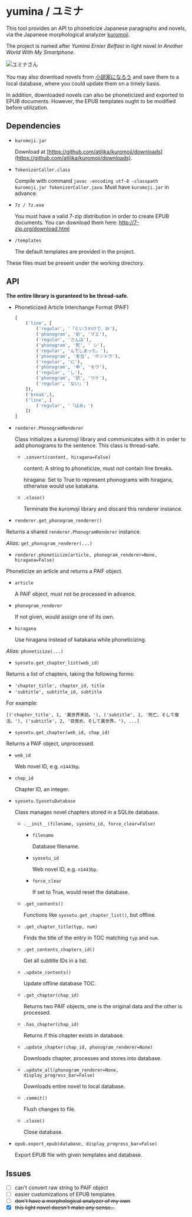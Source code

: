
# yumina / ユミナ

This tool provides an API to phoneticize Japanese paragraphs and novels, via the Japanese morphological analyzer [kuromoji](http://www.atilika.org/).

The project is named after *Yumina Ernier Belfast* in light novel *In Another World With My Smartphone*.

![ユミナさん](./images/yumina.png)

You may also download novels from [小説家になろう](https://syosetu.com/) and save them to a local database, where you could update them on a timely basis.

In addition, downloaded novels can also be phoneticized and exported to EPUB documents. However, the EPUB templates ought to be modified before utilization.

## Dependencies

*   `kuromoji.jar`

    Download at [https://github.com/atilika/kuromoji/downloads](https://github.com/atilika/kuromoji/downloads).

*   `TokenizerCaller.class`

    Compile with command `javac -encoding utf-8 -classpath kuromoji.jar TokenizerCaller.java`. Must have `kuromoji.jar` in advance.

*   `7z / 7z.exe`

    You must have a valid 7-zip distribution in order to create EPUB documents. You can download them here: http://7-zip.org/download.html

*   `/templates`

    The default templates are provided in the project.

These files must be present under the working directory.

## API

**The entire library is guranteed to be thread-safe.**

*   Phoneticized Article Interchange Format (PAIF)

    ```python
    [
        ('line', [
            ('regular', '「というわけで、お'),
            ('phonogram', '前', 'マエ'),
            ('regular', 'さんは'),
            ('phonogram', '死', ' シ'),
            ('regular', 'んでしまった。'),
            ('phonogram', '本当', 'ホントウ'),
            ('regular', 'に'),
            ('phonogram', '申', 'モウ'),
            ('regular', 'し'),
            ('phonogram', '訳', 'ワケ'),
            ('regular', 'ない」')
        ]),
        ('break',),
        ('line', [
            ('regular', '「はあ」')
        ])
    ]
    ```

*   `renderer.PhonogramRenderer`

    Class initializes a *kuromoji* library and communicates with it in order to add phonograms to the sentence. This class is thread-safe.

    *   `.convert(content, hiragana=False)`

        content: A string to phoneticize, must not contain line breaks.

        hiragana: Set to True to represent phonograms with hiragana, otherwise would use katakana.

    *   `.close()`

        Terminate the *kuromoji* library and discard this renderer instance.

*   `renderer.get_phonogram_renderer()`

  Returns a shared `renderer.PhonogramRenderer` instance.

  *Alias:* `get_phonogram_renderer(...)`

*   `renderer.phoneticize(article, phonogram_renderer=None, hiragana=False)`

  Phoneticize an article and returns a PAIF object.

  *   `article`

      A PAIF object, must not be processed in advance.

  *   `phonogram_renderer`

      If not given, would assign one of its own.

  *   `hiragana`

      Use hiragana instead of katakana while phoneticizing.

  *Alias:* `phoneticize(...)`

*   `syosetu.get_chapter_list(web_id)`

  Returns a list of chapters, taking the following forms:

  *   `'chapter_title', chapter_id, title`
  *   `'subtitle', subtitle_id, subtitle`

  For example:

  `[('chapter_title', 1, '異世界来訪。'), ('subtitle', 1, '死亡、そして復活。'), ('subtitle', 2, '目覚め、そして異世界。'), ...]`

*   `syosetu.get_chapter(web_id, chap_id)`

  Returns a PAIF object, unprocessed.

  *   `web_id`

      Web novel ID, e.g. `n1443bp`.

  *   `chap_id`

      Chapter ID, an integer.

*   `syosetu.SyosetuDatabase`

    Class manages novel chapters stored in a SQLite database.

    *   `.__init__(filename, syosetu_id, force_clear=False)`

        *   `filename`

            Database filename.

        *   `syosetu_id`

            Web novel ID, e.g. `n1443bp`.

        *   `force_clear`

            If set to True, would reset the database.

    *   `.get_contents()`

        Functions like `syosetu.get_chapter_list()`, but offline.

    *   `.get_chapter_title(typ, num)`

        Finds the title of the entry in TOC matching `typ` and `num`.

    *   `.get_contents_chapters_id()`

        Get all subtitle IDs in a list.

    *   `.update_contents()`

        Update offline database TOC.

    *   `.get_chapter(chap_id)`

        Returns two PAIF objects, one is the original data and the other is processed.

    *   `.has_chapter(chap_id)`

        Returns if this chapter exists in database.

    *   `.update_chapter(chap_id, phonogram_renderer=None)`

        Downloads chapter, processes and stores into database.

    *   `.update_all(phonogram_renderer=None, display_progress_bar=False)`

        Downloads entire novel to local database.

    *   `.commit()`

        Flush changes to file.

    *   `.close()`

        Close database.

*   `epub.export_epub(database, display_progress_bar=False)`

    Export EPUB file with given templates and database.


## Issues

-   [ ] can't convert raw string to PAIF object
-   [ ] easier customizations of EPUB templates
-   [ ] <del>don't have a morphological analyzer of my own</del>
-   [x] <del>this light novel doesn't make any sense...</del>
